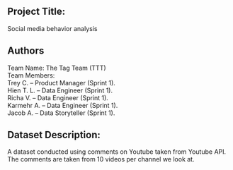 ## Project Title:
Social media behavior analysis

## Authors
Team Name: The Tag Team (TTT)  
Team Members:  
Trey C. – Product Manager (Sprint 1).  
Hien T. L. – Data Engineer (Sprint 1).  
Richa V. – Data Engineer (Sprint 1).  
Karmehr A. – Data Engineer (Sprint 1).  
Jacob A. – Data Storyteller (Sprint 1).  

## Dataset Description:
A dataset conducted using comments on Youtube taken from Youtube API. The comments are taken from 10 videos per channel we look at.
